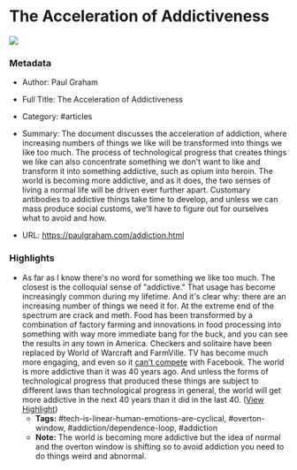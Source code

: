 # The Acceleration of Addictiveness

![](https://s.turbifycdn.com/aah/paulgraham/bio-17.gif)

### Metadata

- Author: Paul Graham
- Full Title: The Acceleration of Addictiveness
- Category: #articles

- Summary: The document discusses the acceleration of addiction, where increasing numbers of things we like will be transformed into things we like too much. The process of technological progress that creates things we like can also concentrate something we don't want to like and transform it into something addictive, such as opium into heroin. The world is becoming more addictive, and as it does, the two senses of living a normal life will be driven ever further apart. Customary antibodies to addictive things take time to develop, and unless we can mass produce social customs, we'll have to figure out for ourselves what to avoid and how. 

- URL: https://paulgraham.com/addiction.html

### Highlights

- As far as I know there's no word for something we like too much. The closest is the colloquial sense of "addictive." That usage has become increasingly common during my lifetime. And it's clear why: there are an increasing number of things we need it for. At the extreme end of the spectrum are crack and meth. Food has been transformed by a combination of factory farming and innovations in food processing into something with way more immediate bang for the buck, and you can see the results in any town in America. Checkers and solitaire have been replaced by World of Warcraft and FarmVille. TV has become much more engaging, and even so it [can't compete](http://paulgraham.com/convergence.html) with Facebook.
  The world is more addictive than it was 40 years ago. And unless the forms of technological progress that produced these things are subject to different laws than technological progress in general, the world will get more addictive in the next 40 years than it did in the last 40. ([View Highlight](https://read.readwise.io/read/01hnvfwat3bj6pw379vtga1e31))
    - **Tags:** #tech-is-linear-human-emotions-are-cyclical, #overton-window, #addiction/dependence-loop, #addiction
    - **Note:** The world is becoming more addictive but the idea of normal and the overton window is shifting so to avoid addiction you need to do things weird and abnormal.
